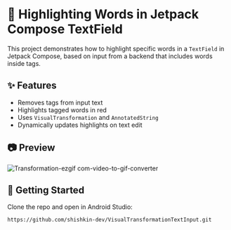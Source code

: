 # 🔴 Highlighting Words in Jetpack Compose TextField

This project demonstrates how to highlight specific words in a `TextField` in Jetpack Compose, based on input from a backend that includes words inside tags.

## ✨ Features

- Removes tags from input text
- Highlights tagged words in red
- Uses `VisualTransformation` and `AnnotatedString`
- Dynamically updates highlights on text edit

## 📷 Preview

![Transformation-ezgif com-video-to-gif-converter](https://github.com/user-attachments/assets/e4e11511-317a-43db-a2ef-9ef6e298831f)

## 🚀 Getting Started

Clone the repo and open in Android Studio:

```bash
https://github.com/shishkin-dev/VisualTransformationTextInput.git
